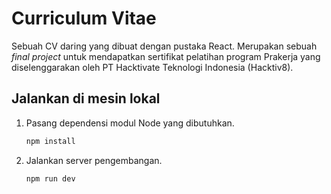 # Curriculum Vitae

Sebuah CV daring yang dibuat dengan pustaka React. Merupakan sebuah _final project_ untuk mendapatkan sertifikat pelatihan program Prakerja yang diselenggarakan oleh PT Hacktivate Teknologi Indonesia (Hacktiv8).

## Jalankan di mesin lokal

1. Pasang dependensi modul Node yang dibutuhkan.

   ```bash
   npm install
   ```

2. Jalankan server pengembangan.

   ```bash
   npm run dev
   ```
